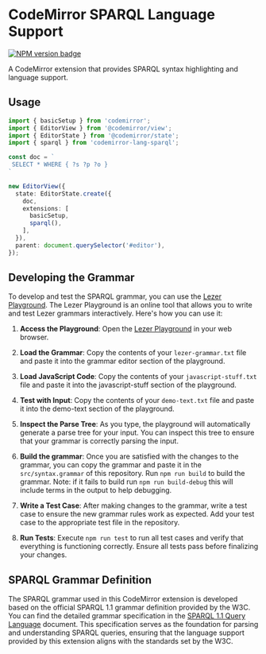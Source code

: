 # CodeMirror SPARQL Language Support

<span><a href="https://www.npmjs.com/package/codemirror-lang-sparql" title="NPM version badge"><img src="https://img.shields.io/npm/v/codemirror-lang-sparql?color=blue" alt="NPM version badge" /></a></span>

A CodeMirror extension that provides SPARQL syntax highlighting and language support.

## Usage

```ts
import { basicSetup } from 'codemirror';
import { EditorView } from '@codemirror/view';
import { EditorState } from '@codemirror/state';
import { sparql } from 'codemirror-lang-sparql';

const doc = `
 SELECT * WHERE { ?s ?p ?o }
`

new EditorView({
  state: EditorState.create({
    doc,
    extensions: [
      basicSetup,
      sparql(),
    ],
  }),
  parent: document.querySelector('#editor'),
});
```

## Developing the Grammar

To develop and test the SPARQL grammar, you can use the [Lezer Playground](https://lezer-playground.vercel.app/). The Lezer Playground is an online tool that allows you to write and test Lezer grammars interactively. Here's how you can use it:

1. **Access the Playground**: Open the [Lezer Playground](https://lezer-playground.vercel.app/) in your web browser.

2. **Load the Grammar**: Copy the contents of your `lezer-grammar.txt` file and paste it into the grammar editor section of the playground.

3. **Load JavaScript Code**: Copy the contents of your `javascript-stuff.txt` file and paste it into the javascript-stuff section of the playground.

4. **Test with Input**: Copy the contents of your `demo-text.txt` file and paste it into the demo-text section of the playground.

5. **Inspect the Parse Tree**: As you type, the playground will automatically generate a parse tree for your input. You can inspect this tree to ensure that your grammar is correctly parsing the input.

6. **Build the grammar**: Once you are satisfied with the changes to the grammar, you can copy the grammar and paste it in the `src/syntax.grammar` of this repository. Run `npm run build` to build the grammar. 
Note: if it fails to build run `npm run build-debug` this will include terms in the output to help debugging.

7. **Write a Test Case**: After making changes to the grammar, write a test case to ensure the new grammar rules work as expected. Add your test case to the appropriate test file in the repository.

8. **Run Tests**: Execute `npm run test` to run all test cases and verify that everything is functioning correctly. Ensure all tests pass before finalizing your changes.

## SPARQL Grammar Definition

The SPARQL grammar used in this CodeMirror extension is developed based on the official SPARQL 1.1 grammar definition provided by the W3C. You can find the detailed grammar specification in the [SPARQL 1.1 Query Language](https://www.w3.org/TR/sparql11-query/#sparqlGrammar) document. This specification serves as the foundation for parsing and understanding SPARQL queries, ensuring that the language support provided by this extension aligns with the standards set by the W3C.
